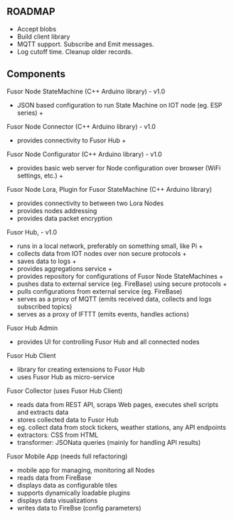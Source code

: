 ## ROADMAP

- Accept blobs
- Build client library
- MQTT support. Subscribe and Emit messages.
- Log cutoff time. Cleanup older records.

## Components

Fusor Node StateMachine (C++ Arduino library) - v1.0

- JSON based configuration to run State Machine on IOT node (eg. ESP series) +

Fusor Node Connector (C++ Arduino library) - v1.0

- provides connectivity to Fusor Hub +

Fusor Node Configurator (C++ Arduino library) - v1.0

- provides basic web server for Node configuration over browser (WiFi settings, etc.) +

Fusor Node Lora, Plugin for Fusor StateMachine (C++ Arduino library)

- provides connectivity to between two Lora Nodes
- provides nodes addressing
- provides data packet encryption

Fusor Hub, - v1.0

- runs in a local network, preferably on something small, like Pi +
- collects data from IOT nodes over non secure protocols +
- saves data to logs +
- provides aggregations service +
- provides repository for configurations of Fusor Node StateMachines +
- pushes data to external service (eg. FireBase) using secure protocols +
- pulls configurations from external service (eg. FireBase)
- serves as a proxy of MQTT (emits received data, collects and logs subscribed topics)
- serves as a proxy of IFTTT (emits events, handles actions)

Fusor Hub Admin

- provides UI for controlling Fusor Hub and all connected nodes

Fusor Hub Client

- library for creating extensions to Fusor Hub
- uses Fusor Hub as micro-service

Fusor Collector (uses Fusor Hub Client)

- reads data from REST API, scraps Web pages, executes shell scripts and extracts data
- stores collected data to Fusor Hub
- eg. collect data from stock tickers, weather stations, any API endpoints
- extractors: CSS from HTML
- transformer: JSONata queries (mainly for handling API results)

Fusor Mobile App (needs full refactoring)

- mobile app for managing, monitoring all Nodes
- reads data from FireBase
- displays data as configurable tiles
- supports dynamically loadable plugins
- displays data visualizations
- writes data to FireBse (config parameters)
